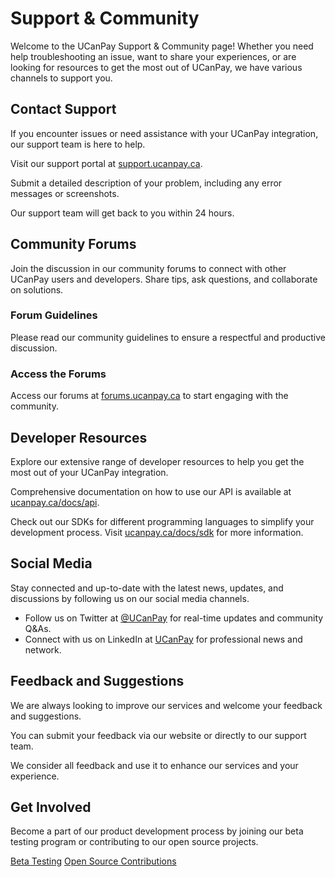 # Support &amp; Community

Welcome to the UCanPay Support & Community page! Whether you need help troubleshooting an issue, want to share your
experiences, or are looking for resources to get the most out of UCanPay, we have various channels to support you.

## Contact Support

If you encounter issues or need assistance with your UCanPay integration, our support team is here to help.

<procedure title="Contacting Support" id="contacting-support">
    <step>
        <p>Visit our support portal at <a href="https://support.ucanpay.ca">support.ucanpay.ca</a>.</p>
    </step>
    <step>
        <p>Submit a detailed description of your problem, including any error messages or screenshots.</p>
    </step>
    <step>
        <p>Our support team will get back to you within 24 hours.</p>
    </step>
</procedure>

## Community Forums

Join the discussion in our community forums to connect with other UCanPay users and developers. Share tips, ask
questions, and collaborate on solutions.

### Forum Guidelines

Please read our community guidelines to ensure a respectful and productive discussion.

### Access the Forums

Access our forums at <a href="https://forums.ucanpay.ca">forums.ucanpay.ca</a> to start engaging with the community.

## Developer Resources

Explore our extensive range of developer resources to help you get the most out of your UCanPay integration.

<chapter title="API Documentation" collapsible="true">
    <p>
Comprehensive documentation on how to use our API is available at <a href="https://ucanpay.ca/docs/api">ucanpay.ca/docs/api</a>.
    </p>
</chapter>

<chapter title="SDKs and Libraries" collapsible="true">
    <p>
Check out our SDKs for different programming languages to simplify your development process. Visit <a href="https://ucanpay.ca/docs/sdk">ucanpay.ca/docs/sdk</a> for more information.
    </p>
</chapter>

## Social Media

Stay connected and up-to-date with the latest news, updates, and discussions by following us on our social media
channels.

- Follow us on Twitter at <a href="https://twitter.com/ucanpay">@UCanPay</a> for real-time updates and community Q&As.
- Connect with us on LinkedIn at <a href="https://www.linkedin.com/company/ucanpay">UCanPay</a> for professional news
  and network.

## Feedback and Suggestions

We are always looking to improve our services and welcome your feedback and suggestions.

<procedure title="Providing Feedback" id="providing-feedback">
    <step>
        <p>You can submit your feedback via our website or directly to our support team.</p>
    </step>
    <step>
        <p>We consider all feedback and use it to enhance our services and your experience.</p>
    </step>
</procedure>

## Get Involved

Become a part of our product development process by joining our beta testing program or contributing to our open source
projects.

<seealso>
    <category ref="wrs">
        <a href="https://ucanpay.ca/docs/beta-testing">Beta Testing</a>
        <a href="https://ucanpay.ca/docs/open-source">Open Source Contributions</a>
    </category>
</seealso>
